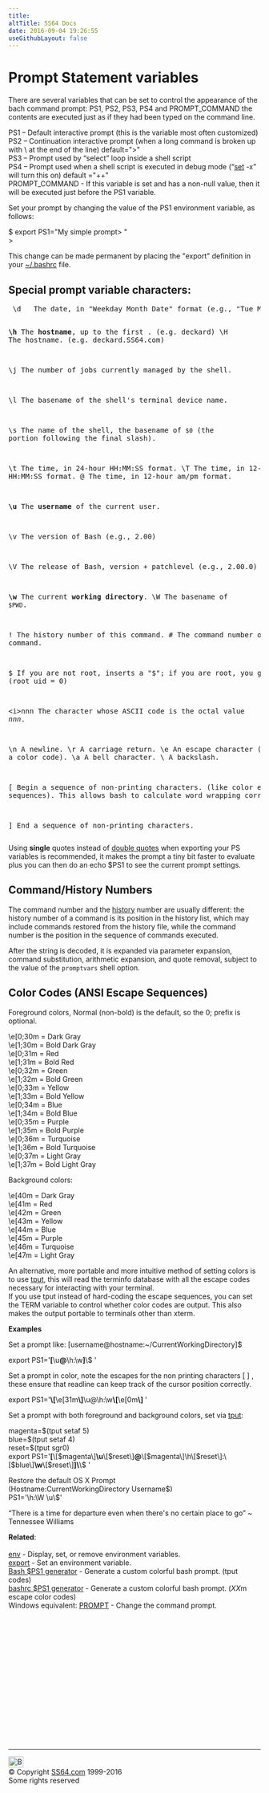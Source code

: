```yaml
---
title:
altTitle: SS64 Docs
date: 2016-09-04 19:26:55
useGithubLayout: false
---
```

<!-- #EndLibraryItem --><h1>Prompt Statement variables</h1>
<p>There are several variables that can be set to control the appearance of the bach command prompt: PS1, PS2, PS3, PS4 and PROMPT_COMMAND the contents are executed just as if they had been typed on the command line.</p>
<p>PS1 – Default interactive prompt (this is the variable most often customized) <br>
PS2 – Continuation interactive prompt (when a long command is broken up with<span class="code"> \ </span>at the end of the line) default="&gt;" <br>
PS3 – Prompt used by “select” loop inside a shell script<br>
PS4 – Prompt used when a shell script is executed in debug mode (“<a href="set.html">set</a> -x” will turn this on) default ="++"<br>
PROMPT_COMMAND -  
If this variable is set and has a non-null value, then  it will be executed   just before  the PS1 variable.</p>
<p>Set your prompt by changing the value of the PS1 environment variable, as follows:</p>
<p class="code">$ export PS1="My simple prompt&gt; "<br>
&gt;</p>
<p>This change can be made permanent by placing the "export" definition in your <span class="code"><a href="syntax-bashrc.html">~/.bashrc</a></span> file.</p>
<h2>Special prompt variable characters: </h2>
<pre> \d   The date, in "Weekday Month Date" format (e.g., "Tue May 26"). 

 <b>\h   </b>The<b> hostname</b>, up to the first . (e.g. deckard) 
 \H   The hostname. (e.g. deckard.SS64.com)

 \j   The number of jobs currently managed by the shell. 

 \l   The basename of the shell's terminal device name. 

 \s   The name of the shell, the basename of <code>$0</code> (the portion following 
      the final slash). 

 \t   The time, in 24-hour HH:MM:SS format. 
 \T   The time, in 12-hour HH:MM:SS format. 
 \@   The time, in 12-hour am/pm format. 

 <b>\u</b>   The <b>username</b> of the current user. 

 \v   The version of Bash (e.g., 2.00) 

 \V   The release of Bash, version + patchlevel (e.g., 2.00.0) 

 <b>\w</b>   The current <b>working directory</b>. 
 \W   The basename of <code>$PWD</code>. 

 \!   The history number of this command. 
 \#   The command number of this command. 

 \$   If you are not root, inserts a "$"; if you are root, you get a "#"  (root uid = 0) 

 \<i>nnn</i>   The character whose ASCII code is the octal value <var>nnn</var>. 

 \n   A newline. 
 \r   A carriage return. 
 \e   An escape character (typically a color code). 
 \a   A bell character.
 \\   A backslash. 

 \[   Begin a sequence of non-printing characters. (like color escape sequences). This
      allows bash to calculate word wrapping correctly.

 \]   End a sequence of non-printing characters.</pre>
<p>Using <b>single</b> quotes instead of <a href="syntax-quoting.html">double quotes</a> when exporting your PS variables is recommended, it makes the prompt a tiny bit faster to evaluate plus you can then do an <span class="code">echo&nbsp;$PS1</span> to see the current prompt settings.</p>
<h2>Command/History Numbers</h2>
<p>The command number and the <a href="history.html">history</a> number are usually different: the history number of a command is its position in the history list, which may include commands restored from the history file, while the command number is the position in the sequence of commands executed. </p>
<p>After the string is decoded, it is expanded via parameter expansion, command substitution, arithmetic expansion, and quote removal, subject to the value of the <code>promptvars</code> shell option.</p>
<h2>Color Codes (ANSI Escape Sequences)</h2>
<p> Foreground colors, Normal (non-bold) is the default, so the <span class="code">0;</span> prefix is optional.</p>
<p><span class="code">\e[0;30m</span> = Dark Gray<br>
<span class="code">\e[1;30m</span> = Bold Dark Gray<br>
<span class="code">\e[0;31m</span> = <span class="red">Red</span><br>
<span class="code">\e[1;31m</span> = Bold Red<br>
<span class="code">\e[0;32m</span> = <span class="green">Green</span><br>
<span class="code">\e[1;32m</span> = Bold Green<br>
<span class="code">\e[0;33m</span> = <span class="yellow">Yellow</span><br>
<span class="code">\e[1;33m</span> = Bold Yellow<br>
<span class="code">\e[0;34m</span> = <span class="blue">Blue</span><br>
<span class="code">\e[1;34m</span> = Bold Blue<br>
<span class="code">\e[0;35m</span> = <span class="purple">Purple</span><br>
<span class="code">\e[1;35m</span> = Bold Purple<br>
<span class="code">\e[0;36m</span> = <span class="turquoise">Turquoise</span><br>
<span class="code">\e[1;36m</span> = Bold Turquoise<br>
<span class="code">\e[0;37m</span> = Light Gray<br>
<span class="code">\e[1;37m</span> = Bold Light Gray</p>
<p>Background colors:</p>
<p><span class="code">\e[40m</span> = Dark Gray<br>
<span class="code">\e[41m</span> = <span class="red">Red</span><br>
<span class="code">\e[42m</span> = <span class="green">Green</span><br>
<span class="code">\e[43m</span> = <span class="yellow">Yellow</span><br>
<span class="code">\e[44m</span> = <span class="blue">Blue</span><br>
<span class="code">\e[45m</span> = <span class="purple">Purple</span><br>
<span class="code">\e[46m</span> = <span class="turquoise">Turquoise</span><br>
<span class="code">\e[47m</span> = Light Gray</p>
<p>An alternative, more portable and   more intuitive method of setting colors is to use <a href="../bash/tput.html">tput</a>, this will read the terminfo database with all the escape codes necessary for interacting with your terminal. <br>
If you use tput instead of hard-coding the escape sequences, you can set the TERM variable to control whether color codes are output. This also makes the output portable to terminals other than xterm.</p>
<p><b>Examples</b></p>
<p>Set a prompt like: [username@hostname:~/CurrentWorkingDirectory]$ </p>
<p class="code">export PS1='<b>[</b>\u<b>@</b>\h:\w<b>]</b>\$ '</p>
<p>Set a prompt in color, note the escapes for the non printing characters [ ] , these ensure that readline can keep track of the cursor position correctly.</p>
<p class="code">export PS1='<b>\[</b>\e[31m<b>\]</b>\u@\h:\w<b>\[</b>\e[0m<b>\]</b> '</p>
<p>Set a prompt with both foreground and background  colors, set via <a href="../bash/tput.html">tput</a>:</p>
<p class="code">magenta=$(tput setaf 5)<br>
 blue=$(tput setaf 4)   <br>
reset=$(tput sgr0)<br>
export PS1='<b>[</b>\[<span class="magenta">$magenta</span>\]<b>\u</b>\[$reset\]<b>@</b>\[<span class="magenta">$magenta</span>\]\h\[$reset\]:\[<span class="blue">$blue</span>\]<b>\w</b>\[$reset\]<b>]\</b>\$ '</p>
<p>Restore the default OS X Prompt<br>
(Hostname:CurrentWorkingDirectory Username$)<span class="code"><br>
PS1='\h:\W \u\$'</span></p>
<p class="quote"> “There is a time for departure even when there's no certain place to go”  ~ Tennessee Williams</p>
<p><b>Related</b>:<br>
<br>
<a href="env.html">env</a> - Display, set, or remove environment variables.<a href="export.html"><br>
export</a> - Set an environment variable.<br>
<a href="https://www.kirsle.net/wizards/ps1.html">Bash $PS1 generator</a> - Generate a custom colorful bash prompt. (tput codes)<br>
<a href="http://bashrcgenerator.com/">bashrc $PS1 generator</a> - Generate a custom colorful bash prompt. (<i>XX</i>m escape color codes)<br>
Windows equivalent: <a href="../nt/prompt.html">PROMPT</a> - Change the command prompt.</p><!-- #BeginLibraryItem "/Library/foot_osx.lbi" --><p>
<!-- OSX300 -->
<ins class="adsbygoogle" style="display:inline-block;width:300px;height:250px" data-ad-client="ca-pub-6140977852749469" data-ad-slot="1823340303"></ins>
<script>
(adsbygoogle = window.adsbygoogle || []).push({});
</script></p>
<hr>
<div id="bl" class="footer"><a href="syntax-prompt.html#"><img src="../images/top.png" width="30" height="22" alt="Back to the Top"></a></div>
<div id="br" class="footer, tagline">© Copyright <a href="../index.html">SS64.com</a> 1999-2016<br>
Some rights reserved</div><!-- #EndLibraryItem -->
